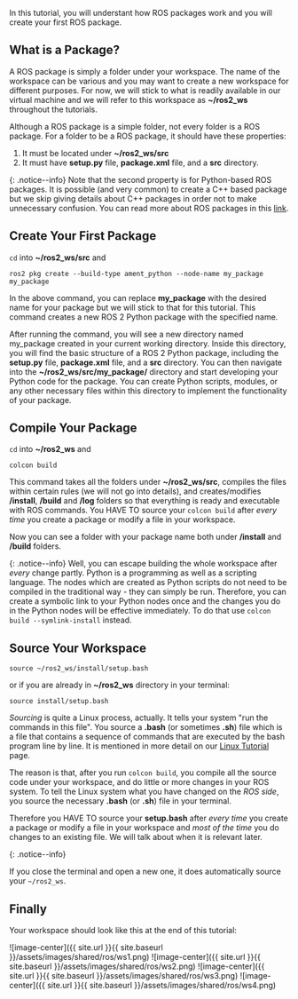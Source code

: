 In this tutorial, you will understant how ROS packages work and you will create your first ROS package.

## What is a Package?

A ROS package is simply a folder under your workspace. The name of the workspace can be various and you may want to create a new workspace for different purposes. For now, we will stick to what is readily available in our virtual machine and we will refer to this workspace as **~/ros2_ws** throughout the tutorials.

Although a ROS package is a simple folder, not every folder is a ROS package. For a folder to be a ROS package, it should have these properties:

1. It must be located under **~/ros2_ws/src**
1. It must have **setup.py** file, **package.xml** file, and a **src** directory.

{: .notice--info}
Note that the second property is for Python-based ROS packages. It is possible (and very common) to create a C++ based package but we skip giving details about C++ packages in order not to make unnecessary confusion. You can read more about ROS packages in this [link](https://docs.ros.org/en/foxy/Tutorials/Beginner-Client-Libraries/Creating-Your-First-ROS2-Package.html).


## Create Your First Package
`cd` into **~/ros2_ws/src** and  

`ros2 pkg create --build-type ament_python --node-name my_package my_package`

In the above command, you can replace **my_package** with the desired name for your package but we will stick to that for this tutorial. This command creates a new ROS 2 Python package with the specified name.

After running the command, you will see a new directory named my_package created in your current working directory. Inside this directory, you will find the basic structure of a ROS 2 Python package, including the **setup.py** file, **package.xml** file, and a **src** directory.
You can then navigate into the **~/ros2_ws/src/my_package/** directory and start developing your Python code for the package. You can create Python scripts, modules, or any other necessary files within this directory to implement the functionality of your package.

## Compile Your Package
`cd` into **~/ros2_ws** and  

`colcon build`

This command takes all the folders under **~/ros2_ws/src**, compiles the files within certain rules (we will not go into details), and creates/modifies **/install**, **/build** and **/log** folders so that everything is ready and executable with ROS commands. You HAVE TO source your `colcon build` after *every time* you create a package or modify a file in your workspace.

Now you can see a folder with your package name both under **/install** and **/build** folders.

{: .notice--info}
Well, you can escape building the whole workspace after *every* change partly. Python is a programming as well as a scripting language. The nodes which are created as Python scripts do not need to be compiled in the traditional way - they can simply be run. Therefore, you can create a symbolic link to your Python nodes once and the changes you do in the Python nodes will be effective immediately. To do that use `colcon build --symlink-install` instead.

## Source Your Workspace
`source ~/ros2_ws/install/setup.bash`

or if you are already in **~/ros2_ws** directory in your terminal:

`source install/setup.bash`

*Sourcing* is quite a Linux process, actually. It tells your system "run the commands in this file". You source a **.bash** (or sometimes **.sh**) file which is a file that contains a sequence of commands that are executed by the bash program line by line. It is mentioned in more detail on our [Linux Tutorial](https://frdedynamics.github.io/hvl_robotics_website/linux) page.

The reason is that, after you run `colcon build`, you compile all the source code under your workspace, and do little or more changes in your ROS system. To tell the Linux system what you have changed on the *ROS side*, you source the necessary **.bash** (or **.sh**) file in your terminal.

Therefore you HAVE TO source your **setup.bash** after *every time* you create a package or modify a file in your workspace and *most of the time* you do changes to an existing file. We will talk about when it is relevant later.

<!-- https://www.youtube.com/watch?v=Gg25GfA456o&ab_channel=RoboticsBack-End -->

{: .notice--info}

If you close the terminal and open a new one, it does automatically source your `~/ros2_ws`.


## Finally
Your workspace should look like this at the end of this tutorial:

![image-center]({{ site.url }}{{ site.baseurl }}/assets/images/shared/ros/ws1.png)
![image-center]({{ site.url }}{{ site.baseurl }}/assets/images/shared/ros/ws2.png)
![image-center]({{ site.url }}{{ site.baseurl }}/assets/images/shared/ros/ws3.png)
![image-center]({{ site.url }}{{ site.baseurl }}/assets/images/shared/ros/ws4.png)